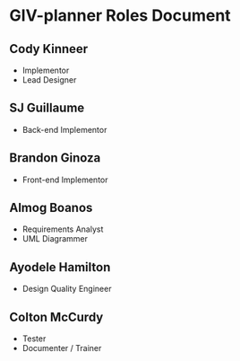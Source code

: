 # GIV-planner Roles Document

## Cody Kinneer
+ Implementor
+ Lead Designer

## SJ Guillaume
+ Back-end Implementor

## Brandon Ginoza
+ Front-end Implementor

## Almog Boanos
+ Requirements Analyst
+ UML Diagrammer

## Ayodele Hamilton
+ Design Quality Engineer

## Colton McCurdy
+ Tester
+ Documenter / Trainer
